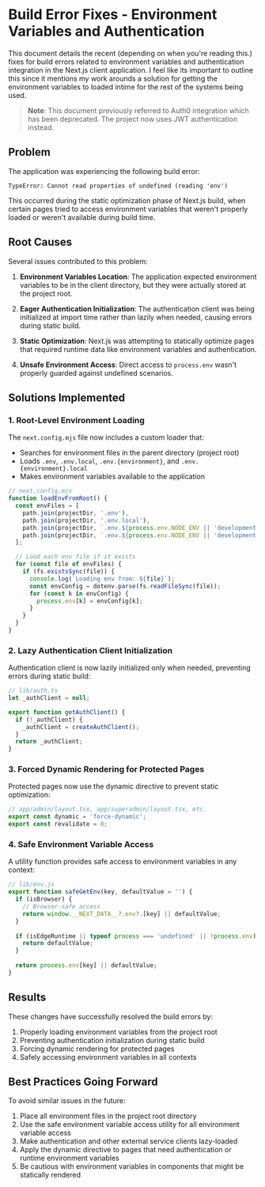 # Build Error Fixes - Environment Variables and Authentication

This document details the recent (depending on when you're reading this.) fixes for build errors related to environment variables and authentication integration in the Next.js client application. I feel like its important to outline this since it mentions my work arounds a solution for getting the environment variables to loaded intime for the rest of the systems being used.

> **Note**: This document previously referred to Auth0 integration which has been deprecated. The project now uses JWT authentication instead.

## Problem

The application was experiencing the following build error:

```
TypeError: Cannot read properties of undefined (reading 'env')
```

This occurred during the static optimization phase of Next.js build, when certain pages tried to access environment variables that weren't properly loaded or weren't available during build time.

## Root Causes

Several issues contributed to this problem:

1. **Environment Variables Location**: The application expected environment variables to be in the client directory, but they were actually stored at the project root.

2. **Eager Authentication Initialization**: The authentication client was being initialized at import time rather than lazily when needed, causing errors during static build.

3. **Static Optimization**: Next.js was attempting to statically optimize pages that required runtime data like environment variables and authentication.

4. **Unsafe Environment Access**: Direct access to `process.env` wasn't properly guarded against undefined scenarios.

## Solutions Implemented

### 1. Root-Level Environment Loading

The `next.config.mjs` file now includes a custom loader that:
- Searches for environment files in the parent directory (project root)
- Loads `.env`, `.env.local`, `.env.{environment}`, and `.env.{environment}.local`
- Makes environment variables available to the application

```javascript
// next.config.mjs
function loadEnvFromRoot() {
  const envFiles = [
    path.join(projectDir, '.env'),
    path.join(projectDir, '.env.local'),
    path.join(projectDir, `.env.${process.env.NODE_ENV || 'development'}`),
    path.join(projectDir, `.env.${process.env.NODE_ENV || 'development'}.local`),
  ];

  // Load each env file if it exists
  for (const file of envFiles) {
    if (fs.existsSync(file)) {
      console.log(`Loading env from: ${file}`);
      const envConfig = dotenv.parse(fs.readFileSync(file));
      for (const k in envConfig) {
        process.env[k] = envConfig[k];
      }
    }
  }
}
```

### 2. Lazy Authentication Client Initialization

Authentication client is now lazily initialized only when needed, preventing errors during static build:

```javascript
// lib/auth.ts
let _authClient = null;

export function getAuthClient() {
  if (!_authClient) {
    _authClient = createAuthClient();
  }
  return _authClient;
}
```

### 3. Forced Dynamic Rendering for Protected Pages

Protected pages now use the dynamic directive to prevent static optimization:

```javascript
// app/admin/layout.tsx, app/superadmin/layout.tsx, etc.
export const dynamic = 'force-dynamic';
export const revalidate = 0;
```

### 4. Safe Environment Variable Access

A utility function provides safe access to environment variables in any context:

```javascript
// lib/env.js
export function safeGetEnv(key, defaultValue = '') {
  if (isBrowser) {
    // Browser-safe access
    return window.__NEXT_DATA__?.env?.[key] || defaultValue;
  }
  
  if (isEdgeRuntime || typeof process === 'undefined' || !process.env) {
    return defaultValue;
  }
  
  return process.env[key] || defaultValue;
}
```

## Results

These changes have successfully resolved the build errors by:

1. Properly loading environment variables from the project root
2. Preventing authentication initialization during static build
3. Forcing dynamic rendering for protected pages
4. Safely accessing environment variables in all contexts

## Best Practices Going Forward

To avoid similar issues in the future:

1. Place all environment files in the project root directory
2. Use the safe environment variable access utility for all environment variable access
3. Make authentication and other external service clients lazy-loaded
4. Apply the dynamic directive to pages that need authentication or runtime environment variables
5. Be cautious with environment variables in components that might be statically rendered 